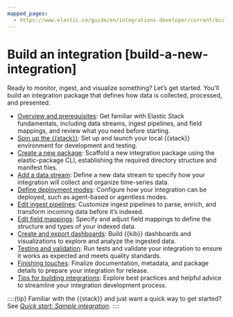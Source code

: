```yaml
---
mapped_pages:
  - https://www.elastic.co/guide/en/integrations-developer/current/build-a-new-integration.html
---
```


# Build an integration [build-a-new-integration]

Ready to monitor, ingest, and visualize something? Let’s get started. You’ll build an integration package that defines how data is collected, processed, and presented.

* [Overview and prerequisites](/extend/build-overview.md): Get familiar with Elastic Stack fundamentals, including data streams, ingest pipelines, and field mappings, and review what you need before starting.
* [Spin up the {{stack}}](/extend/build-spin-stack.md): Set up and launch your local {{stack}} environment for development and testing.
* [Create a new package](/extend/build-create-package.md): Scaffold a new integration package using the elastic-package CLI, establishing the required directory structure and manifest files.
* [Add a data stream](/extend/add-data-stream.md): Define a new data stream to specify how your integration will collect and organize time-series data.
* [Define deployment modes](/extend/define-deployment-modes.md): Configure how your integration can be deployed, such as agent-based or agentless modes.
* [Edit ingest pipelines](/extend/edit-ingest-pipeline.md): Customize ingest pipelines to parse, enrich, and transform incoming data before it’s indexed.
* [Edit field mappings](/extend/add-mapping.md): Specify and adjust field mappings to define the structure and types of your indexed data.
* [Create and export dashboards](/extend/create-dashboards.md): Build {{kib}} dashboards and visualizations to explore and analyze the ingested data.
* [Testing and validation](/extend/testing-validation.md): Run tests and validate your integration to ensure it works as expected and meets quality standards.
* [Finishing touches](/extend/finishing-touches.md): Finalize documentation, metadata, and package details to prepare your integration for release.
* [Tips for building integrations](/extend/tips-for-building.md): Explore best practices and helpful advice to streamline your integration development process.

::::{tip}
Familiar with the {{stack}} and just want a quick way to get started? See [*Quick start: Sample integration*](/extend/quick-start.md).
::::














